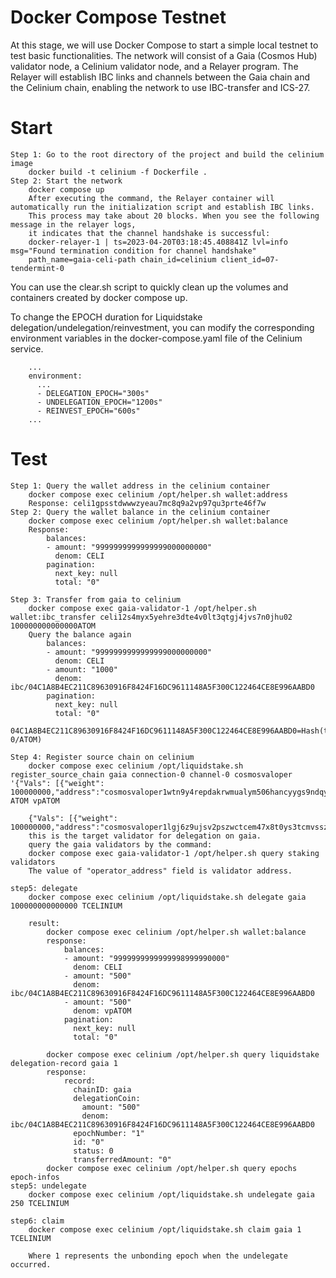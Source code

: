 # Docker Compose Testnet
At this stage, we will use Docker Compose to start a simple local testnet to test basic functionalities. The network will consist of a Gaia (Cosmos Hub) validator node, a Celinium validator node, and a Relayer program.
The Relayer will establish IBC links and channels between the Gaia chain and the Celinium chain, enabling the network to use IBC-transfer and ICS-27.

# Start
```
Step 1: Go to the root directory of the project and build the celinium image
    docker build -t celinium -f Dockerfile .
Step 2: Start the network
    docker compose up
    After executing the command, the Relayer container will automatically run the initialization script and establish IBC links.
    This process may take about 20 blocks. When you see the following message in the relayer logs, 
    it indicates that the channel handshake is successful:
    docker-relayer-1 | ts=2023-04-20T03:18:45.408841Z lvl=info msg="Found termination condition for channel handshake" 
    path_name=gaia-celi-path chain_id=celinium client_id=07-tendermint-0
```
You can use the clear.sh script to quickly clean up the volumes and containers created by docker compose up.

To change the EPOCH duration for Liquidstake delegation/undelegation/reinvestment, you can modify the corresponding 
environment variables in the docker-compose.yaml file of the Celinium service.
```
    ...
    environment:
      ...
      - DELEGATION_EPOCH="300s"
      - UNDELEGATION_EPOCH="1200s"
      - REINVEST_EPOCH="600s"
    ...  
```

# Test
```
Step 1: Query the wallet address in the celinium container
    docker compose exec celinium /opt/helper.sh wallet:address
    Response: celi1gpsstdwwwzyeau7mc8q9a2vp97qu3prte46f7w
Step 2: Query the wallet balance in the celinium container
    docker compose exec celinium /opt/helper.sh wallet:balance
    Response: 
        balances:
        - amount: "9999999999999999000000000"
          denom: CELI
        pagination:
          next_key: null
          total: "0"
        
Step 3: Transfer from gaia to celinium            
    docker compose exec gaia-validator-1 /opt/helper.sh wallet:ibc_transfer celi12s4myx5yehre3dte4v0lt3qtgj4jvs7n0jhu02 100000000000000ATOM
    Query the balance again
        balances:
        - amount: "9999999999999999000000000"
          denom: CELI
        - amount: "1000"
          denom: ibc/04C1A8B4EC211C89630916F8424F16DC9611148A5F300C122464CE8E996AABD0
        pagination:
          next_key: null
          total: "0"
    04C1A8B4EC211C89630916F8424F16DC9611148A5F300C122464CE8E996AABD0=Hash(transfer/channel-0/ATOM)

Step 4: Register source chain on celinium                  
    docker compose exec celinium /opt/liquidstake.sh register_source_chain gaia connection-0 channel-0 cosmosvaloper '{"Vals": [{"weight": 100000000,"address":"cosmosvaloper1wtn9y4repdakrwmualym506hancyygs9ndqyyk"}]}' ATOM vpATOM

    {"Vals": [{"weight": 100000000,"address":"cosmosvaloper1lgj6z9ujsv2pszwctcem47x8t0ys3tcmvsszte"}]}, 
    this is the target validator for delegation on gaia.
    query the gaia validators by the command:
    docker compose exec gaia-validator-1 /opt/helper.sh query staking validators
    The value of "operator_address" field is validator address.

step5: delegate
    docker compose exec celinium /opt/liquidstake.sh delegate gaia 100000000000000 TCELINIUM

    result:
        docker compose exec celinium /opt/helper.sh wallet:balance
        response: 
            balances:
            - amount: "9999999999999998999990000"
              denom: CELI
            - amount: "500"
              denom: ibc/04C1A8B4EC211C89630916F8424F16DC9611148A5F300C122464CE8E996AABD0
            - amount: "500"
              denom: vpATOM
            pagination:
              next_key: null
              total: "0"
            
        docker compose exec celinium /opt/helper.sh query liquidstake delegation-record gaia 1
        response:
            record:
              chainID: gaia
              delegationCoin:
                amount: "500"
                denom: ibc/04C1A8B4EC211C89630916F8424F16DC9611148A5F300C122464CE8E996AABD0
              epochNumber: "1"
              id: "0"
              status: 0
              transferredAmount: "0"
        docker compose exec celinium /opt/helper.sh query epochs epoch-infos
step5: undelegate
    docker compose exec celinium /opt/liquidstake.sh undelegate gaia 250 TCELINIUM

step6: claim
    docker compose exec celinium /opt/liquidstake.sh claim gaia 1 TCELINIUM
    
    Where 1 represents the unbonding epoch when the undelegate occurred.    
```